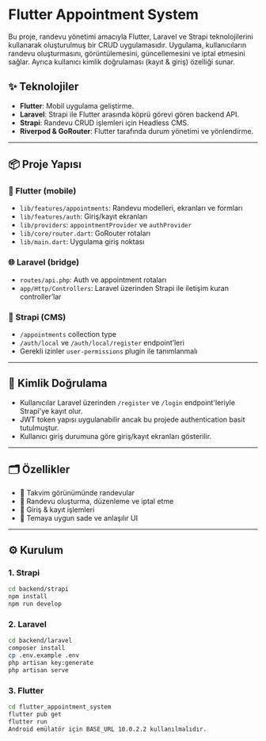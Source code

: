 # Flutter Appointment System

Bu proje, randevu yönetimi amacıyla Flutter, Laravel ve Strapi teknolojilerini kullanarak oluşturulmuş bir CRUD uygulamasıdır. Uygulama, kullanıcıların randevu oluşturmasını, görüntülemesini, güncellemesini ve iptal etmesini sağlar. Ayrıca kullanıcı kimlik doğrulaması (kayıt & giriş) özelliği sunar.

## ✨ Teknolojiler

- **Flutter**: Mobil uygulama geliştirme.
- **Laravel**: Strapi ile Flutter arasında köprü görevi gören backend API.
- **Strapi**: Randevu CRUD işlemleri için Headless CMS.
- **Riverpod & GoRouter**: Flutter tarafında durum yönetimi ve yönlendirme.

---

## 📦 Proje Yapısı

### 📱 Flutter (mobile)

- `lib/features/appointments`: Randevu modelleri, ekranları ve formları
- `lib/features/auth`: Giriş/kayıt ekranları
- `lib/providers`: `appointmentProvider` ve `authProvider`
- `lib/core/router.dart`: GoRouter rotaları
- `lib/main.dart`: Uygulama giriş noktası

### 🌐 Laravel (bridge)

- `routes/api.php`: Auth ve appointment rotaları
- `app/Http/Controllers`: Laravel üzerinden Strapi ile iletişim kuran controller’lar

### 🚀 Strapi (CMS)

- `/appointments` collection type
- `/auth/local` ve `/auth/local/register` endpoint’leri
- Gerekli izinler `user-permissions` plugin ile tanımlanmalı

---

## 🔐 Kimlik Doğrulama

- Kullanıcılar Laravel üzerinden `/register` ve `/login` endpoint'leriyle Strapi'ye kayıt olur.
- JWT token yapısı uygulanabilir ancak bu projede authentication basit tutulmuştur.
- Kullanıcı giriş durumuna göre giriş/kayıt ekranları gösterilir.

---

## 🗂 Özellikler

- 📆 Takvim görünümünde randevular
- 📝 Randevu oluşturma, düzenleme ve iptal etme
- 👤 Giriş & kayıt işlemleri
- 🎨 Temaya uygun sade ve anlaşılır UI

---

## ⚙️ Kurulum

### 1. Strapi
```bash
cd backend/strapi
npm install
npm run develop
```

### 2. Laravel
```bash
cd backend/laravel
composer install
cp .env.example .env
php artisan key:generate
php artisan serve
```

### 3. Flutter
```bash
cd flutter_appointment_system
flutter pub get
flutter run
Android emülatör için BASE_URL 10.0.2.2 kullanılmalıdır.
```
